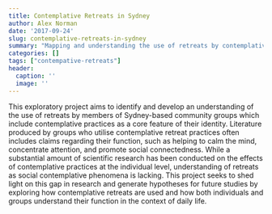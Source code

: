 ```yaml
---
title: Contemplative Retreats in Sydney
author: Alex Norman
date: '2017-09-24'
slug: contemplative-retreats-in-sydney
summary: "Mapping and understanding the use of retreats by contemplative-oriented community groups in Sydney, Australia."
categories: []
tags: ["contempative-retreats"]
header:
  caption: ''
  image: ''
---
```


This exploratory project aims to identify and develop an understanding of the use of retreats by members of Sydney-based community groups which include contemplative practices as a core feature of their identity. Literature produced by groups who utilise contemplative retreat practices often includes claims regarding their function, such as helping to calm the mind, concentrate attention, and promote social connectedness. While a substantial amount of scientific research has been conducted on the effects of contemplative practices at the individual level, understanding of retreats as social contemplative phenomena is lacking. This project seeks to shed light on this gap in research and generate hypotheses for future studies by exploring how contemplative retreats are used and how both individuals and groups understand their function in the context of daily life. 